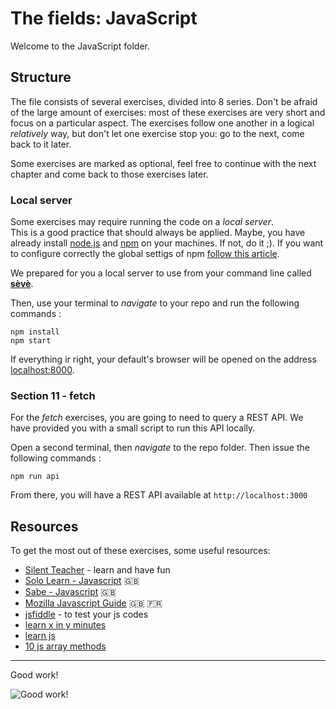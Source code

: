 # The fields: JavaScript

Welcome to the JavaScript folder.

## Structure

The file consists of several exercises, divided into 8 series.
Don't be afraid of the large amount of exercises: most of these exercises are very short and focus on a particular aspect.
The exercises follow one another in a logical _relatively_ way, but don't let one exercise stop you: go to the next, come back to it later.

Some exercises are marked as optional, feel free to continue with the next chapter and come back to those exercises later.

### Local server

Some exercises may require running the code on a _local server_.  
This is a good practice that should always be applied. Maybe, you have already install [node.js](https://nodejs.org/en/) and [npm](https://docs.npmjs.com/about-npm/) on your machines. If not, do it ;).
If you want to configure correctly the global settigs of npm [follow this article](https://docs.npmjs.com/resolving-eacces-permissions-errors-when-installing-packages-globally#manually-change-npms-default-directory).

We prepared for you a local server to use from your command line called [**sèvè**](https://github.com/leny/seve).

Then, use your terminal to *navigate* to your repo and run the following commands :

	npm install
	npm start

If everything ir right, your default's browser will be opened on the address [localhost:8000](https://localhost:8000).


### Section 11 - fetch

For the *fetch* exercises, you are going to need to query a REST API.
We have provided you with a small script to run this API locally.

Open a second terminal, then _navigate_ to the repo folder. Then issue the following commands :

    npm run api

From there, you will have a REST API available at `http://localhost:3000`

## Resources

To get the most out of these exercises, some useful resources:

- [Silent Teacher](http://silentteacher.toxicode.fr/) - learn and have fun
- [Solo Learn - Javascript](https://www.sololearn.com/Course/JavaScript/) :uk:
- [Sabe - Javascript](https://sabe.io/classes/javascript) :uk:
- [Mozilla Javascript Guide](https://developer.mozilla.org/fr/docs/Web/JavaScript/Guide/Apropos) :uk: :fr:
- [jsfiddle](https://jsfiddle.net/) - to test your js codes
- [learn x in y minutes](https://learnxinyminutes.com/docs/javascript/)
- [learn js](http://www.learn-js.org/)
- [10 js array methods](https://dev.to/frugencefidel/10-javascript-array-methods-you-should-know-4lk3)

* * *

Good work!

![Good work!](https://media.giphy.com/media/xT9DPPqwOCoxi3ASWc/giphy.gif)

